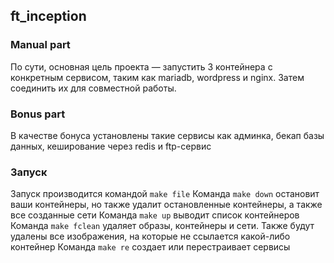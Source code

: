 ## ft_inception
###  Manual part 
По сути, основная цель проекта — запустить 3 контейнера с конкретным сервисом, таким как mariadb, wordpress и nginx. Затем соединить их для совместной работы.
### Bonus part
В качестве бонуса установлены такие сервисы как админка, бекап базы данных, кеширование через redis и ftp-сервис

### Запуск
Запуск производится командой ```make file``` 
Команда ```make down``` остановит ваши контейнеры, но также удалит остановленные контейнеры, а также все созданные сети
Команда ```make up``` выводит список контейнеров
Команда ```make fclean``` удаляет образы, контейнеры и сети. Также будут удалены все изображения, на которые не ссылается какой-либо контейнер
Команда ```make re``` создает или перестраивает сервисы
